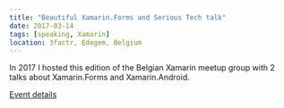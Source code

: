```yaml
---
title: "Beautiful Xamarin.Forms and Serious Tech talk"
date: 2017-03-14
tags: [speaking, Xamarin]
location: 3factr, Edegem, Belgium
---
```


In 2017 I hosted this edition of the Belgian Xamarin meetup group with 2 talks about Xamarin.Forms and Xamarin.Android.

[Event details](https://www.meetup.com/nl-NL/Belgian-Mobile-NET-Developers-Group/events/237614250/)
